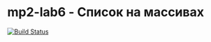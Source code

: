 # mp2-lab6 - Список на массивах
[![Build Status](https://travis-ci.com/S11as/mp2-lab2.svg?branch=main)](https://travis-ci.com/S11as/mp2-lab6)